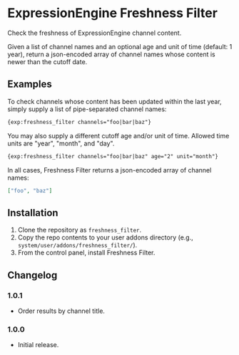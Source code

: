 # ExpressionEngine Freshness Filter

Check the freshness of ExpressionEngine channel content.

Given a list of channel names and an optional age and unit of time (default: 1 year), return a json-encoded array of channel names whose content is newer than the cutoff date.

## Examples

To check channels whose content has been updated within the last year, simply supply a list of pipe-separated channel names:

```handlebars
{exp:freshness_filter channels="foo|bar|baz"}
```

You may also supply a different cutoff age and/or unit of time. Allowed time units are "year", "month", and "day".

```handlebars
{exp:freshness_filter channels="foo|bar|baz" age="2" unit="month"}
```

In all cases, Freshness Filter returns a json-encoded array of channel names:

```json
["foo", "baz"]
```

## Installation

1. Clone the repository as `freshness_filter`.
2. Copy the repo contents to your user addons directory (e.g., `system/user/addons/freshness_filter/`).
3. From the control panel, install Freshness Filter.

## Changelog

### 1.0.1

- Order results by channel title.

### 1.0.0

- Initial release.

